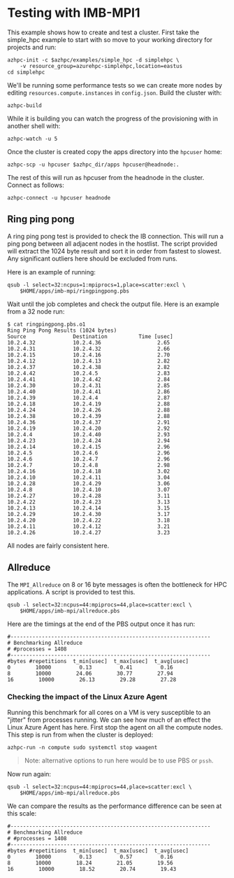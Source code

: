 # Testing with IMB-MPI1

This example shows how to create and test a cluster.  First take the simple_hpc example to start with so move to your working directory for projects and run:

```
azhpc-init -c $azhpc/examples/simple_hpc -d simplehpc \
    -v resource_group=azurehpc-simplehpc,location=eastus
cd simplehpc
```

We'll be running some performance tests so we can create more nodes by editing `resources.compute.instances` in `config.json`.  Build the cluster with:

    azhpc-build

While it is building you can watch the progress of the provisioning with in another shell with:

    azhpc-watch -u 5

Once the cluster is created copy the apps directory into the `hpcuser` home:

    azhpc-scp -u hpcuser $azhpc_dir/apps hpcuser@headnode:.

The rest of this will run as hpcuser from the headnode in the cluster.  Connect as follows:

    azhpc-connect -u hpcuser headnode

## Ring ping pong

A ring ping pong test is provided to check the IB connection.  This will run a ping pong between all adjacent nodes in the hostlist.  The script provided will extract the 1024 byte result and sort it in order from fastest to slowest.  Any significant outliers here should be excluded from runs.

Here is an example of running:

```
qsub -l select=32:ncpus=1:mpiprocs=1,place=scatter:excl \
    $HOME/apps/imb-mpi/ringpingpong.pbs
```

Wait until the job completes and check the output file.  Here is an example from a 32 node run:
```
$ cat ringpingpong.pbs.o1
Ring Ping Pong Results (1024 bytes)
Source               Destination          Time [usec]
10.2.4.32            10.2.4.36                  2.65
10.2.4.31            10.2.4.32                  2.66
10.2.4.15            10.2.4.16                  2.70
10.2.4.12            10.2.4.13                  2.82
10.2.4.37            10.2.4.38                  2.82
10.2.4.42            10.2.4.5                   2.83
10.2.4.41            10.2.4.42                  2.84
10.2.4.30            10.2.4.31                  2.85
10.2.4.40            10.2.4.41                  2.86
10.2.4.39            10.2.4.4                   2.87
10.2.4.18            10.2.4.19                  2.88
10.2.4.24            10.2.4.26                  2.88
10.2.4.38            10.2.4.39                  2.88
10.2.4.36            10.2.4.37                  2.91
10.2.4.19            10.2.4.20                  2.92
10.2.4.4             10.2.4.40                  2.93
10.2.4.23            10.2.4.24                  2.94
10.2.4.14            10.2.4.15                  2.96
10.2.4.5             10.2.4.6                   2.96
10.2.4.6             10.2.4.7                   2.96
10.2.4.7             10.2.4.8                   2.98
10.2.4.16            10.2.4.18                  3.02
10.2.4.10            10.2.4.11                  3.04
10.2.4.28            10.2.4.29                  3.06
10.2.4.8             10.2.4.10                  3.07
10.2.4.27            10.2.4.28                  3.11
10.2.4.22            10.2.4.23                  3.13
10.2.4.13            10.2.4.14                  3.15
10.2.4.29            10.2.4.30                  3.17
10.2.4.20            10.2.4.22                  3.18
10.2.4.11            10.2.4.12                  3.21
10.2.4.26            10.2.4.27                  3.23
```

All nodes are fairly consistent here.

## Allreduce

The `MPI_Allreduce` on 8 or 16 byte messages is often the bottleneck for HPC applications.  A script is provided to test this.

```
qsub -l select=32:ncpus=44:mpiprocs=44,place=scatter:excl \
    $HOME/apps/imb-mpi/allreduce.pbs
```

Here are the timings at the end of the PBS output once it has run:

```
#----------------------------------------------------------------                                                          # Benchmarking Allreduce                                                                                                   # #processes = 1408                                                                                                        #----------------------------------------------------------------                                                                 #bytes #repetitions  t_min[usec]  t_max[usec]  t_avg[usec]                                                                      0        10000         0.13         0.41         0.16                                                                      8        10000        24.06        30.77        27.94                                                                     16        10000        26.13        29.28        27.28
```

### Checking the impact of the Linux Azure Agent

Running this benchmark for all cores on a VM is very susceptible to an "jitter" from processes running.  We can see how much of an effect the Linux Azure Agent has here.  First stop the agent on all the compute nodes.  This step is run from when the cluster is deployed:

    azhpc-run -n compute sudo systemctl stop waagent

> Note: alternative options to run here would be to use PBS or `pssh`.

Now run again:

```
qsub -l select=32:ncpus=44:mpiprocs=44,place=scatter:excl \
    $HOME/apps/imb-mpi/allreduce.pbs
```

We can compare the results as the performance difference can be seen at this scale:

```
#----------------------------------------------------------------                                                          # Benchmarking Allreduce                                                                                                   # #processes = 1408                                                                                                        #----------------------------------------------------------------                                                                 #bytes #repetitions  t_min[usec]  t_max[usec]  t_avg[usec]                                                                      0        10000         0.13         0.57         0.16                                                                      8        10000        18.24        21.05        19.56                                                                     16        10000        18.52        20.74        19.43      
```
